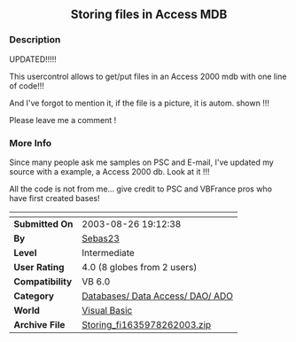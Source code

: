 ﻿<div align="center">

## Storing files in Access MDB


</div>

### Description

UPDATED!!!!!

This usercontrol allows to get/put files in an Access 2000 mdb with one line of code!!!

And I've forgot to mention it, if the file is a picture, it is autom. shown !!!

Please leave me a comment !
 
### More Info
 
Since many people ask me samples on PSC and E-mail, I've updated my source with a example, a Access 2000 db. Look at it !!!

All the code is not from me... give credit to PSC and VBFrance pros who have first created bases!


<span>             |<span>
---                |---
**Submitted On**   |2003-08-26 19:12:38
**By**             |[Sebas23](https://github.com/Planet-Source-Code/PSCIndex/blob/master/ByAuthor/sebas23.md)
**Level**          |Intermediate
**User Rating**    |4.0 (8 globes from 2 users)
**Compatibility**  |VB 6\.0
**Category**       |[Databases/ Data Access/ DAO/ ADO](https://github.com/Planet-Source-Code/PSCIndex/blob/master/ByCategory/databases-data-access-dao-ado__1-6.md)
**World**          |[Visual Basic](https://github.com/Planet-Source-Code/PSCIndex/blob/master/ByWorld/visual-basic.md)
**Archive File**   |[Storing\_fi1635978262003\.zip](https://github.com/Planet-Source-Code/sebas23-storing-files-in-access-mdb__1-48013/archive/master.zip)









